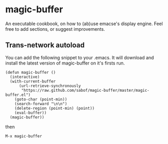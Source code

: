 # magic-buffer
An executable cookbook, on how to (ab)use emacse's display engine. Feel free to add sections, or suggest improvements.

## Trans-network autoload
You can add the following snippet to your .emacs. It will download and install the latest version of magic-buffer on it's firsts run.

    (defun magic-buffer ()
      (interactive)
      (with-current-buffer
          (url-retrieve-synchronously
           "https://raw.github.com/sabof/magic-buffer/master/magic-buffer.el")
        (goto-char (point-min))
        (search-forward "\n\n")
        (delete-region (point-min) (point))
        (eval-buffer))
      (magic-buffer))

then

    M-x magic-buffer
